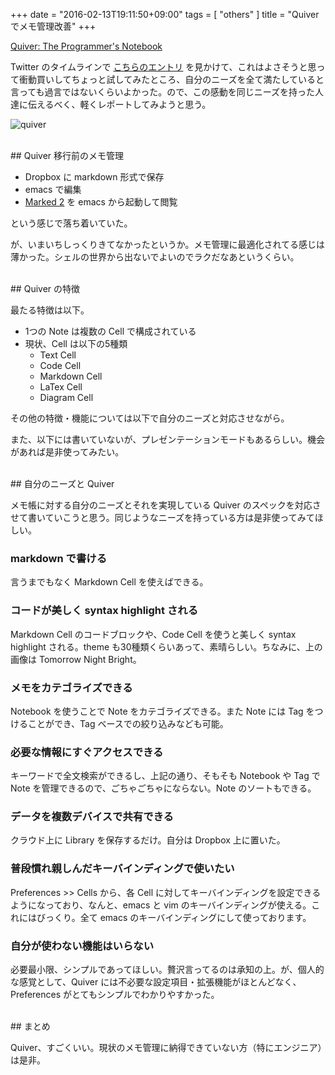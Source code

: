 +++
date = "2016-02-13T19:11:50+09:00"
tags = [ "others" ]
title = "Quiver でメモ管理改善"
+++

[Quiver: The Programmer's Notebook](https://itunes.apple.com/jp/app/quiver-programmers-notebook/id866773894?mt=12)

Twitter のタイムラインで [こちらのエントリ](http://namaraii.com/archives/39626) を見かけて、これはよさそうと思って衝動買いしてちょっと試してみたところ、自分のニーズを全て満たしていると言っても過言ではないくらいよかった。ので、この感動を同じニーズを持った人達に伝えるべく、軽くレポートしてみようと思う。

<!--more-->

![quiver](/my-images/entry/quiver.png)

<br />
## Quiver 移行前のメモ管理

* Dropbox に markdown 形式で保存
* emacs で編集
* [Marked 2](http://marked2app.com) を emacs から起動して閲覧

という感じで落ち着いていた。

が、いまいちしっくりきてなかったというか。メモ管理に最適化されてる感じは薄かった。シェルの世界から出ないでよいのでラクだなあというくらい。

<br />
## Quiver の特徴

最たる特徴は以下。

* 1つの Note は複数の Cell で構成されている
* 現状、Cell は以下の5種類
  * Text Cell
  * Code Cell
  * Markdown Cell
  * LaTex Cell
  * Diagram Cell

その他の特徴・機能については以下で自分のニーズと対応させながら。

また、以下には書いていないが、プレゼンテーションモードもあるらしい。機会があれば是非使ってみたい。

<br />
## 自分のニーズと Quiver

メモ帳に対する自分のニーズとそれを実現している Quiver のスペックを対応させて書いていこうと思う。同じようなニーズを持っている方は是非使ってみてほしい。

### markdown で書ける

言うまでもなく Markdown Cell を使えばできる。

### コードが美しく syntax highlight される

Markdown Cell のコードブロックや、Code Cell を使うと美しく syntax highlight される。theme も30種類くらいあって、素晴らしい。ちなみに、上の画像は Tomorrow Night Bright。

### メモをカテゴライズできる

Notebook を使うことで Note をカテゴライズできる。また Note には Tag をつけることができ、Tag ベースでの絞り込みなども可能。

### 必要な情報にすぐアクセスできる

キーワードで全文検索ができるし、上記の通り、そもそも Notebook や Tag で Note を管理できるので、ごちゃごちゃにならない。Note のソートもできる。

### データを複数デバイスで共有できる

クラウド上に Library を保存するだけ。自分は Dropbox 上に置いた。

### 普段慣れ親しんだキーバインディングで使いたい

Preferences >> Cells から、各 Cell に対してキーバインディングを設定できるようになっており、なんと、emacs と vim のキーバインディングが使える。これにはびっくり。全て emacs のキーバインディングにして使っております。

### 自分が使わない機能はいらない

必要最小限、シンプルであってほしい。贅沢言ってるのは承知の上。が、個人的な感覚として、Quiver には不必要な設定項目・拡張機能がほとんどなく、Preferences がとてもシンプルでわかりやすかった。

<br />
## まとめ

Quiver、すごくいい。現状のメモ管理に納得できていない方（特にエンジニア）は是非。
